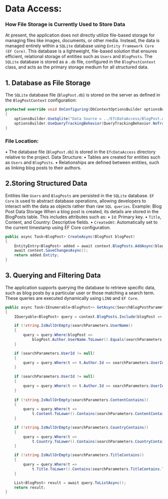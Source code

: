 # Data Access:
### How File Storage is Currently Used to Store Data
At present, the application does not directly utilize file-based storage for managing files like images, documents, or other media. Instead, the data is managed entirely within a `SQLite` database using `Entity Framework Core (EF Core)`. This database is a lightweight, file-based solution that ensures efficient, relational storage of entities such as `Users` and `BlogPosts`.
The `SQLite` database is stored as a `.db` file, configured in the `BlogPostContext` class, and acts as the primary storage medium for all structured data.
## 1. Database as File Storage
The `SQLite` database file (`BlogPost.db`) is stored on the server as defined in the `BlogPostContext` configuration:
```csharp
protected override void OnConfiguring(DbContextOptionsBuilder optionsBuilder)
{
    optionsBuilder.UseSqlite("Data Source = ../EfcDataAccess/BlogPost.db");
    optionsBuilder.UseQueryTrackingBehavior(QueryTrackingBehavior.NoTracking);
}
```
### File Location:
•	The database file (`BlogPost.db`) is stored in the `EfcDataAccess` directory relative to the project.
Data Structure:
•	Tables are created for entities such as `Users` and `BlogPosts`.
•	Relationships are defined between entities, such as linking blog posts to their authors.

## 2.Storing Structured Data
Entities like `Users` and `BlogPosts` are persisted in the `SQLite` database. `EF Core` is used to abstract database operations, allowing developers to interact with the data as objects rather than raw `SQL queries`.
Example: Blog Post Data Storage
When a blog post is created, its details are stored in the BlogPosts table. This includes attributes such as:
•	`Id`: Primary key.
•	`Title`, Content, and Country: Descriptive fields.
•	`CreatedAt`: Automatically set to the current timestamp using EF Core configuration.
```csharp
public async Task<BlogPost> CreateAsync(BlogPost blogPost)
{
    EntityEntry<BlogPost> added = await context.BlogPosts.AddAsync(blogPost);
    await context.SaveChangesAsync();
    return added.Entity;
}
```
## 3. Querying and Filtering Data
The application supports querying the database to retrieve specific data, such as blog posts by a particular user or those matching a search term. These queries are executed dynamically using `LINQ` and `EF Core`.
```csharp
public async Task<IEnumerable<BlogPost>> GetAsync(SearchBlogPostParametersDto searchParameters)
{
    IQueryable<BlogPost> query = context.BlogPosts.Include(blogPost => blogPost.Author).AsQueryable();

    if (!string.IsNullOrEmpty(searchParameters.UserName))
    {
        query = query.Where(blogPost =>
            blogPost.Author.UserName.ToLower().Equals(searchParameters.UserName.ToLower()));
    }

    if (searchParameters.UserId != null)
    {
        query = query.Where(t => t.Author.Id == searchParameters.UserId);
    }
    
    if (searchParameters.UserId != null)
    {
        query = query.Where(t => t.Author.Id == searchParameters.UserId);
    }
    
    if (!string.IsNullOrEmpty(searchParameters.ContentContains))
    {
        query = query.Where(t =>
            t.Content.ToLower().Contains(searchParameters.ContentContains.ToLower()));
    }

    if (!string.IsNullOrEmpty(searchParameters.CountryContains))
    {
        query = query.Where(t =>
            t.Country.ToLower().Contains(searchParameters.CountryContains.ToLower()));
    }

    if (!string.IsNullOrEmpty(searchParameters.TitleContains))
    {
        query = query.Where(t =>
            t.Title.ToLower().Contains(searchParameters.TitleContains.ToLower()));
    }

    List<BlogPost> result = await query.ToListAsync();
    return result;
}
```
